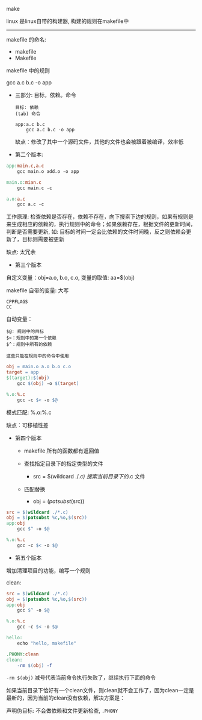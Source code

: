 make

linux 是linux自带的构建器, 构建的规则在makefile中

---------------------------------------------

makefile 的命名:

- makefile
- Makefile

makefile 中的规则

gcc a.c b.c -o app

- 三部分: 目标，依赖。命令

    ```
    目标: 依赖
    (tab) 命令

    app:a.c b.c
        gcc a.c b.c -o app
    ```

    缺点：修改了其中一个源码文件，其他的文件也会被跟着被编译，效率低

- 第二个版本:

```makefile
app:main.c,a.c
    gcc main.o add.o -o app

main.o:mian.c
    gcc main.c -c

a.o:a.c
    gcc a.c -c
```

工作原理: 检查依赖是否存在，依赖不存在，向下搜索下边的规则，如果有规则是来生成相应的依赖的，执行规则中的命令；如果依赖存在，根据文件的更新时间， 判断是否需要更新, 如: 目标的时间一定会比依赖的文件时间晚，反之则依赖会更新了，目标则需要被更新

缺点: 太冗余

- 第三个版本

自定义变量：obj=a.o, b.o, c.o, 变量的取值: aa=$(obj)

makefile 自带的变量: 大写
```
CPPFLAGS
CC
```

自动变量：

```
$@: 规则中的目标
$<：规则中的第一个依赖
$^：规则中所有的依赖

这些只能在规则中的命令中使用
```

```makefile
obj = main.o a.o b.o c.o
target = app
$(target):$(obj)
    gcc $(obj) -o $(target)

%.o:%.c
    gcc -c $< -o $@
```

模式匹配: %.o:%.c

缺点：可移植性差

- 第四个版本

    - makefile 所有的函数都有返回值
    - 查找指定目录下的指定类型的文件

        - src = $(wildcard ./*.c) 搜索当前目录下的*.c 文件
    - 匹配替换

        - obj = $(patsubst %.c,%.o,$(src))

```makefile
src = $(wildcard ./*.c)
obj = $(patsubst %c,%o,$(src))
app:obj
    gcc $^ -o $@

%.o:%.c
    gcc -c $< -o $@
```

- 第五个版本

增加清理项目的功能，编写一个规则

clean:

```makefile
src = $(wildcard ./*.c)
obj = $(patsubst %c,%o,$(src))
app:obj
    gcc $^ -o $@

%.o:%.c
    gcc -c $< -o $@

hello:
    echo "hello, makefile"

.PHONY:clean
clean:
    -rm $(obj) -f
```

`-rm $(obj)` 减号代表当前命令执行失败了，继续执行下面的命令

如果当前目录下恰好有一个clean文件，则clean就不会工作了，因为clean一定是最新的，因为当前的clean没有依赖，解决方案是：

声明伪目标: 不会做依赖和文件更新检查, `.PHONY`
